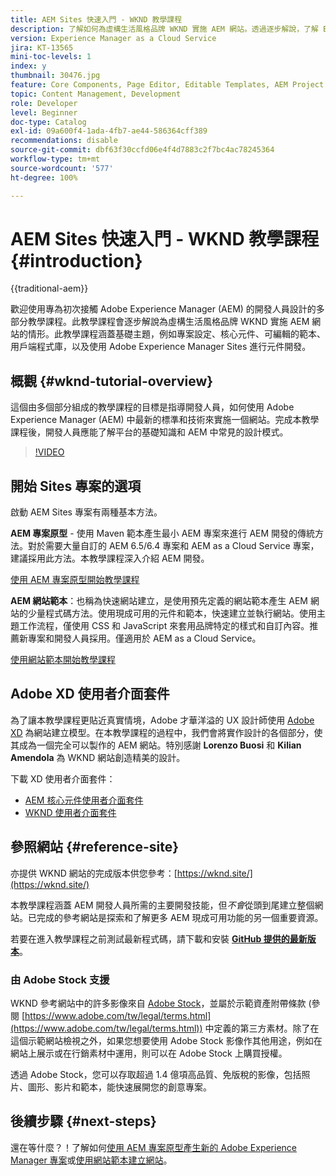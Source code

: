 ```yaml
---
title: AEM Sites 快速入門 - WKND 教學課程
description: 了解如何為虛構生活風格品牌 WKND 實施 AEM 網站。透過逐步解說，了解 Experience Manager 的基本主題，例如專案設定、maven 原型、核心元件、可編輯範本、用戶端程式庫和元件開發。
version: Experience Manager as a Cloud Service
jira: KT-13565
mini-toc-levels: 1
index: y
thumbnail: 30476.jpg
feature: Core Components, Page Editor, Editable Templates, AEM Project Archetype
topic: Content Management, Development
role: Developer
level: Beginner
doc-type: Catalog
exl-id: 09a600f4-1ada-4fb7-ae44-586364cff389
recommendations: disable
source-git-commit: dbf63f30ccfd06e4f4d7883c2f7bc4ac78245364
workflow-type: tm+mt
source-wordcount: '577'
ht-degree: 100%

---
```


# AEM Sites 快速入門 - WKND 教學課程 {#introduction}

{{traditional-aem}}

歡迎使用專為初次接觸 Adobe Experience Manager (AEM) 的開發人員設計的多部分教學課程。此教學課程會逐步解說為虛構生活風格品牌 WKND 實施 AEM 網站的情形。此教學課程涵蓋基礎主題，例如專案設定、核心元件、可編輯的範本、用戶端程式庫，以及使用 Adobe Experience Manager Sites 進行元件開發。

## 概觀 {#wknd-tutorial-overview}

這個由多個部分組成的教學課程的目標是指導開發人員，如何使用 Adobe Experience Manager (AEM) 中最新的標準和技術來實施一個網站。完成本教學課程後，開發人員應能了解平台的基礎知識和 AEM 中常見的設計模式。

>[!VIDEO](https://video.tv.adobe.com/v/30476?quality=12&learn=on)

## 開始 Sites 專案的選項

啟動 AEM Sites 專案有兩種基本方法。

**AEM 專案原型** - 使用 Maven 範本產生最小 AEM 專案來進行 AEM 開發的傳統方法。對於需要大量自訂的 AEM 6.5/6.4 專案和 AEM as a Cloud Service 專案，建議採用此方法。本教學課程深入介紹 AEM 開發。

[使用 AEM 專案原型開始教學課程](./project-archetype/overview.md)

**AEM 網站範本**：也稱為快速網站建立，是使用預先定義的網站範本產生 AEM 網站的少量程式碼方法。使用現成可用的元件和範本，快速建立並執行網站。使用主題工作流程，僅使用 CSS 和 JavaScript 來套用品牌特定的樣式和自訂內容。推薦新專案和開發人員採用。僅適用於 AEM as a Cloud Service。

[使用網站範本開始教學課程](./site-template/create-site.md)

## Adobe XD 使用者介面套件

為了讓本教學課程更貼近真實情境，Adobe 才華洋溢的 UX 設計師使用 [Adobe XD](https://www.adobe.com/tw/products/xd.html) 為網站建立模型。在本教學課程的過程中，我們會將實作設計的各個部分，使其成為一個完全可以製作的 AEM 網站。特別感謝 **Lorenzo Buosi** 和 **Kilian Amendola** 為 WKND 網站創造精美的設計。

下載 XD 使用者介面套件：

* [AEM 核心元件使用者介面套件](assets/overview/AEM-CoreComponents-UI-Kit.xd)
* [WKND 使用者介面套件](https://github.com/adobe/aem-guides-wknd/releases/download/aem-guides-wknd-0.0.2/AEM_UI-kit-WKND.xd)

## 參照網站 {#reference-site}

亦提供 WKND 網站的完成版本供您參考：[https://wknd.site/](https://wknd.site/)

本教學課程涵蓋 AEM 開發人員所需的主要開發技能，但&#x200B;*不會*&#x200B;從頭到尾建立整個網站。已完成的參考網站是探索和了解更多 AEM 現成可用功能的另一個重要資源。

若要在進入教學課程之前測試最新程式碼，請下載和安裝 **[GitHub 提供的最新版本](https://github.com/adobe/aem-guides-wknd/releases/latest)**。

### 由 Adobe Stock 支援

WKND 參考網站中的許多影像來自 [Adobe Stock](https://stock.adobe.com/)，並屬於示範資產附帶條款 (參閱 [https://www.adobe.com/tw/legal/terms.html](https://www.adobe.com/tw/legal/terms.html)) 中定義的第三方素材。除了在這個示範網站檢視之外，如果您想要使用 Adobe Stock 影像作其他用途，例如在網站上展示或在行銷素材中運用，則可以在 Adobe Stock 上購買授權。

透過 Adobe Stock，您可以存取超過 1.4 億項高品質、免版稅的影像，包括照片、圖形、影片和範本，能快速展開您的創意專案。

## 後續步驟 {#next-steps}

還在等什麼？！了解如何[使用 AEM 專案原型產生新的 Adobe Experience Manager 專案](./project-archetype/overview.md)或[使用網站範本建立網站](./site-template/create-site.md)。
